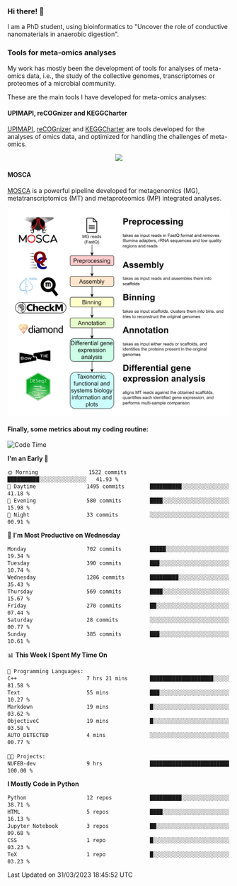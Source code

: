 ### Hi there! 👋

I am a PhD student, using bioinformatics to "Uncover the role of conductive nanomaterials in anaerobic digestion".

### Tools for meta-omics analyses

My work has mostly been the development of tools for analyses of meta-omics data, i.e., the study of the collective genomes, transcriptomes or proteomes of a microbial community.

These are the main tools I have developed for meta-omics analyses:

#### UPIMAPI, reCOGnizer and KEGGCharter

[UPIMAPI](https://github.com/iquasere/UPIMAPI), [reCOGnizer](https://github.com/iquasere/reCOGnizer) and [KEGGCharter](https://github.com/iquasere/KEGGCharter) are tools developed for the analyses of omics data, and optimized for handling the challenges of meta-omics.

<p align="center">
    <img src="assets/annotation_paper.png">
</p>

#### MOSCA

[MOSCA](https://github.com/iquasere/MOSCA) is a powerful pipeline developed for metagenomics (MG), metatranscriptomics (MT) and metaproteomics (MP) integrated analyses.

<p align="center">
    <img src="assets/mosca_workflow.png" align="center" width="700">
</p>


#### Finally, some metrics about my coding routine:

<!--START_SECTION:waka-->
![Code Time](http://img.shields.io/badge/Code%20Time-538%20hrs%2020%20mins-blue)

**I'm an Early 🐤** 

```text
🌞 Morning                1522 commits        ██████████░░░░░░░░░░░░░░░   41.93 % 
🌆 Daytime                1495 commits        ██████████░░░░░░░░░░░░░░░   41.18 % 
🌃 Evening                580 commits         ████░░░░░░░░░░░░░░░░░░░░░   15.98 % 
🌙 Night                  33 commits          ░░░░░░░░░░░░░░░░░░░░░░░░░   00.91 % 
```
📅 **I'm Most Productive on Wednesday** 

```text
Monday                   702 commits         █████░░░░░░░░░░░░░░░░░░░░   19.34 % 
Tuesday                  390 commits         ███░░░░░░░░░░░░░░░░░░░░░░   10.74 % 
Wednesday                1286 commits        █████████░░░░░░░░░░░░░░░░   35.43 % 
Thursday                 569 commits         ████░░░░░░░░░░░░░░░░░░░░░   15.67 % 
Friday                   270 commits         ██░░░░░░░░░░░░░░░░░░░░░░░   07.44 % 
Saturday                 28 commits          ░░░░░░░░░░░░░░░░░░░░░░░░░   00.77 % 
Sunday                   385 commits         ███░░░░░░░░░░░░░░░░░░░░░░   10.61 % 
```


📊 **This Week I Spent My Time On** 

```text
💬 Programming Languages: 
C++                      7 hrs 21 mins       ████████████████████░░░░░   81.58 % 
Text                     55 mins             ███░░░░░░░░░░░░░░░░░░░░░░   10.27 % 
Markdown                 19 mins             █░░░░░░░░░░░░░░░░░░░░░░░░   03.62 % 
ObjectiveC               19 mins             █░░░░░░░░░░░░░░░░░░░░░░░░   03.58 % 
AUTO_DETECTED            4 mins              ░░░░░░░░░░░░░░░░░░░░░░░░░   00.77 % 

🐱‍💻 Projects: 
NUFEB-dev                9 hrs               █████████████████████████   100.00 % 
```

**I Mostly Code in Python** 

```text
Python                   12 repos            ██████████░░░░░░░░░░░░░░░   38.71 % 
HTML                     5 repos             ████░░░░░░░░░░░░░░░░░░░░░   16.13 % 
Jupyter Notebook         3 repos             ██░░░░░░░░░░░░░░░░░░░░░░░   09.68 % 
CSS                      1 repo              █░░░░░░░░░░░░░░░░░░░░░░░░   03.23 % 
TeX                      1 repo              █░░░░░░░░░░░░░░░░░░░░░░░░   03.23 % 
```




 Last Updated on 31/03/2023 18:45:52 UTC
<!--END_SECTION:waka-->
